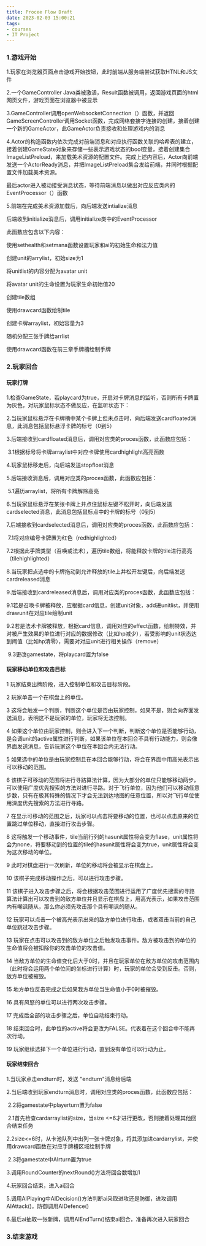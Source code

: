 ```yaml
---
title: Procee Flow Draft
date: 2023-02-03 15:00:21
tags:
- courses
- IT Project
---
```


### 1.游戏开始

1.玩家在浏览器页面点击游戏开始按钮，此时前端从服务端尝试获取HTNL和JS文件

2.一个GameController Java类被激活，Result函数被调用，返回游戏页面的html网页文件，游戏页面在浏览器中被显示

3.GameController调用openWebsocketConnection（）函数，并返回GameScreenController调用Socket函数，完成网络套接字连接的创建，接着创建一个新的GameActor，此GameActor负责接收和处理游戏内的消息

4.Actor的构造函数内依次完成对前端消息和对应执行函数关联的哈希表的建立，接着创建GameState对象来存储一些表示游戏状态的bool变量，接着创建集合ImageListPreload，来加载美术资源的配置文件。完成上述内容后，Actor向前端发送一个ActorReady消息，并把ImageListPreload集合发给前端，并同时根据配置文件加载美术资源。

最后actor进入被动接受消息状态，等待前端消息以做出对应反应类内的EventProcessor（）函数

5.前端在完成美术资源加载后，向后端发送intialize消息

后端收到initialize消息后，调用initialize类中的EventProcessor

此函数应包含以下内容：

使用sethealth和setmana函数设置玩家和ai的初始生命和法力值

创建unit的arrylist，初始size为1

将unitlist的内容分配为avatar unit

将avatar unit的生命设置为玩家生命初始值20

创建tile数组

使用drawcard函数绘制tile

创建卡牌arraylist，初始容量为3

随机分配三张手牌给arrlist

使用drawcard函数在前三章手牌槽绘制手牌

###  2.玩家回合

#### 玩家打牌

1.检查GameState，若playcard为true，开启对卡牌消息的监听，否则所有卡牌置为灰色，对玩家鼠标状态不做反应，在监听状态下：

2.当玩家鼠标悬浮在卡牌槽中某个卡牌上但未点击时，向后端发送cardfloated消息，此消息包括鼠标悬浮卡牌的标号（0到5）

3.后端接收到cardfloated消息后，调用对应类的proces函数，此函数应包括：

​	3.1根据标号将卡牌arraylist中对应卡牌使用cardhighlight高亮函数

4.玩家鼠标移走后，向后端发送stopfloat消息

5.后端接收消息后，调用对应类的proces函数，此函数应包括：

​	5.1遍历arraylist，将所有卡牌解除高亮

6.当玩家鼠标悬浮在某张卡牌上并点住鼠标左键不松开时，向后端发送cardselected消息，此消息包括鼠标点中的卡牌的标号（0到5）

7.后端接收到cardselected消息后，调用对应类的proces函数，此函数应包括：

​	7.1将对应编号卡牌置为红色（redhighlighted）

​	7.2根据此手牌类型（召唤或法术），遍历tile数组，将能释放卡牌的tile进行高亮（tilehighlighted）

8.当玩家把点选中的卡牌拖动到允许释放的tile上并松开左键后，向后端发送cardreleased消息

9.后端接收到cardreleased消息后，调用对应类的proces函数，此函数应包括：

​	9.1若是召唤卡牌被释放，应根据card信息，创建unit对象，add进unitlist，并使用drawunit在对应tile绘制unit

​	9.2若是法术卡牌被释放，根据card信息，调用对应的effect函数，绘制特效，并对被产生效果的单位进行对应的数据修改（比如hp减少），若受影响的unit状态达到阈值（比如hp清零），需要对对应unit进行相关操作（remove）

​	9.3更改gamestate，将playcard置为false

#### 玩家移动单位和攻击目标

1 玩家结束出牌阶段，进入控制单位和攻击目标阶段。 

2 玩家单击一个在棋盘上的单位。 

3 这将会触发一个判断，判断这个单位是否由玩家控制，如果不是，则会向界面发送消息，表明这不是玩家的单位，玩家将无法控制。 

4 如果这个单位由玩家控制，则会进入下一个判断，判断这个单位是否能够行动，是会调unit的active属性进行判断，如果该单位在本回合不具有行动能力，则会像界面发送消息，告诉玩家这个单位在本回合内无法行动。 

5 如果选中的单位是由玩家控制且在本回合能够行动，将会在界面中用高光表示出可以移动的范围。 

6 该棋子可移动的范围将进行寻路算法计算，因为大部分的单位只能够移动两步，可以使用广度优先搜索的方法对进行寻路。对于飞行单位，因为他们可以移动任意步数，只有在极其特殊的情况下才会无法到达地图的任意位置，所以对飞行单位使用深度优先搜索的方法进行寻路。 

7 在显示可移动的范围之后，玩家可以点击将要移动的位置，也可以点击原来的位置跳过单位移动，直接进行攻击步骤。 

8 这将触发一个移动事件，tile当前行列的hasunit属性将会变为flase，unit属性将会为none，将要移动到的位置的tile的hasunit属性将会变为true，unit属性将会变为这次移动的单位。 

9 此时对棋盘进行一次刷新，单位的移动将会被显示在棋盘上。 

10 该棋子完成移动操作之后，可以进行攻击步骤。 

11 该棋子进入攻击步骤之后，将会根据攻击范围进行运用了广度优先搜索的寻路算法计算出可以攻击到的敌方单位并且显示在棋盘上，用高光表示，如果攻击范围内有嘲讽随从，那么你必须先攻击那个具有嘲讽的随从。 

12 玩家可以点击一个被高光表示出来的敌方单位进行攻击，或者双击当前的自己单位跳过攻击步骤。 

13 玩家在点击可以攻击到的敌方单位之后触发攻击事件。敌方被攻击到的单位的生命值将会被扣除你的攻击单位的攻击值。 

14 当敌方单位的生命值变化后大于0时，并且在玩家单位在敌方单位的攻击范围内（此时将会运用两个单位间的坐标进行计算）时，玩家的单位会受到反击。否则，敌方单位被摧毁。 

15 地方单位反击完成之后如果我方单位当生命值小于0时被摧毁。 

16 具有风怒的单位可以进行两次攻击步骤。 

17 完成后全部的攻击步骤之后，单位自动结束行动。 

18 结束回合时，此单位的active将会更改为FALSE。代表着在这个回合中不能再次行动。 

19 玩家继续选择下一个单位进行行动，直到没有单位可以行动为止。 

#### 玩家结束回合

1.当玩家点击endturn时，发送 "endturn"消息给后端

2.当后端收到玩家endturn消息时，调用对应类的proces函数，此函数应包括：

​	2.2将gamestate中playerturn置为false

​	2.1首先检查cardarraylist的size，当size <=6才进行更改，否则接着处理其他回合结束任务

​	2.2size<=6时，从卡池队列中出列一张卡牌对象，将其添加进cardarrylist，并使用drawcard函数在对应手牌槽区域绘制手牌

​	2.3将gamestate中AIrturn置为true

3.调用RoundCounter的nextRound()方法将回合数增加1 

4.玩家回合结束，进入ai回合 

5.调用AIPlaying中AIDecision()方法判断ai采取进攻还是防御，进攻调用AIAttack()，防御调用AIDefence() 

6.最后ai抽取一张新牌，调用AIEndTurn()结束ai回合，准备再次进入玩家回合 

### 3.结束游戏                                          

